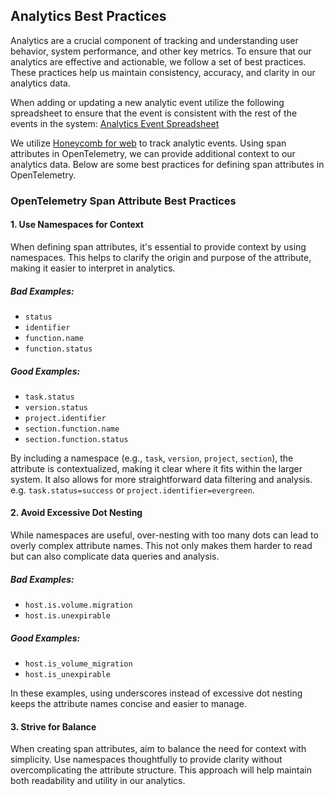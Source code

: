 ## Analytics Best Practices

Analytics are a crucial component of tracking and understanding user behavior, system performance, and other key metrics. To ensure that our analytics are effective and actionable, we follow a set of best practices. These practices help us maintain consistency, accuracy, and clarity in our analytics data.

When adding or updating a new analytic event utilize the following spreadsheet to ensure that the event is consistent with the rest of the events in the system: [Analytics Event Spreadsheet](https://docs.google.com/spreadsheets/d/1s4_nq8ZiphXp5Uq_-9HT6GPqz-KOyaq6HuvmXYaSNzg/edit?gid=0#gid=0)

We utilize [Honeycomb for web](https://docs.honeycomb.io/send-data/javascript-browser/honeycomb-distribution/) to track analytic events. Using span attributes in OpenTelemetry, we can provide additional context to our analytics data. Below are some best practices for defining span attributes in OpenTelemetry.


### OpenTelemetry Span Attribute Best Practices

#### 1. Use Namespaces for Context

When defining span attributes, it's essential to provide context by using namespaces. This helps to clarify the origin and purpose of the attribute, making it easier to interpret in analytics.

##### Bad Examples:
- `status`
- `identifier`
- `function.name`
- `function.status`

##### Good Examples:
- `task.status`
- `version.status`
- `project.identifier`
- `section.function.name`
- `section.function.status`

By including a namespace (e.g., `task`, `version`, `project`, `section`), the attribute is contextualized, making it clear where it fits within the larger system. It also allows for more straightforward data filtering and analysis. e.g. `task.status=success` or `project.identifier=evergreen`.

#### 2. Avoid Excessive Dot Nesting

While namespaces are useful, over-nesting with too many dots can lead to overly complex attribute names. This not only makes them harder to read but can also complicate data queries and analysis.

##### Bad Examples:
- `host.is.volume.migration`
- `host.is.unexpirable`

##### Good Examples:
- `host.is_volume_migration`
- `host.is_unexpirable`

In these examples, using underscores instead of excessive dot nesting keeps the attribute names concise and easier to manage.

#### 3. Strive for Balance

When creating span attributes, aim to balance the need for context with simplicity. Use namespaces thoughtfully to provide clarity without overcomplicating the attribute structure. This approach will help maintain both readability and utility in our analytics.

